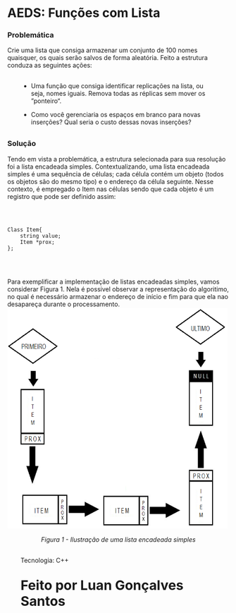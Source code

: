 # <b>AEDS: Funções com Lista</b>

<h3>Problemática</h3>

<p style="text-aling: center;">Crie uma lista que consiga armazenar um conjunto de 100 nomes quaisquer, os quais serão salvos de forma aleatória. Feito a estrutura conduza as seguintes ações: </p>

<div style="margin: 30px 30px 30px 30px;">
	<ul>
		<li>
			<p>Uma função que consiga identificar replicações na lista, ou seja, nomes iguais. Remova
todas as réplicas sem mover os ”ponteiro“.</p></li><li><p>Como você gerenciaria os espaços em branco para novas inserções? Qual seria o custo
dessas novas inserções?</p>
		</li>
	</ul>
</div>

<h3>Solução</h3>

<p style="text-aling: center;">Tendo em vista a problemática, a estrutura selecionada para sua resolução foi a lista encadeada simples. Contextualizando, uma lista encadeada simples é uma sequência de células; cada célula contém um objeto (todos os objetos são do mesmo tipo) e o endereço da célula seguinte.  Nesse contexto, é empregado o Item nas células sendo que cada objeto é um registro que pode ser definido assim:</p> 

<div>
	<code>
	  	<pre>Class Item{
	string value;
	Item *prox;
};</pre>
	</code>
	  
</div>

<p>Para exemplificar a implementação de listas encadeadas simples, vamos considerar Figura 1. Nela é possivel observar a representação do algoritimo, no qual é necessário armazenar o endereço de início e fim para que ela nao desapareça durante o processamento. 
	
<img src="img/img1.png" width="500" height="500">
	<center><capiton><i>Figura 1 - Ilustração de uma lista encadeada simples</i></capition></center>
<div style="margin: 30px 30px 30px 30px;"><p>Tecnologia: C++</p></div>
 
<div style="margin: 30px 30px 30px 30px; font-size: 30px;"><p><b>Feito por Luan Gonçalves Santos</p><b></div>

